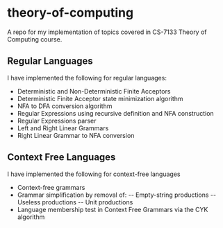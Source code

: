 # theory-of-computing
A repo for my implementation of topics covered in CS-7133 Theory of Computing course.

## Regular Languages
I have implemented the following for regular languages:
- Deterministic and Non-Deterministic Finite Acceptors
- Deterministic Finite Acceptor state minimization algorithm
- NFA to DFA conversion algorithm
- Regular Expressions using recursive definition and NFA construction
- Regular Expressions parser
- Left and Right Linear Grammars
- Right Linear Grammar to NFA conversion

## Context Free Languages
I have implemented the following for context-free languages
- Context-free grammars
- Grammar simplification by removal of:
-- Empty-string productions
-- Useless productions
-- Unit productions
- Language membership test in Context Free Grammars via the CYK algorithm
